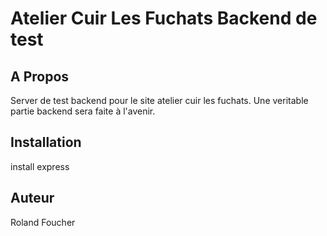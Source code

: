 # Atelier Cuir Les Fuchats Backend de test

## A Propos

Server de test backend pour le site atelier cuir les fuchats.
Une veritable partie backend sera faite à l'avenir.

## Installation

install express

## Auteur

Roland Foucher